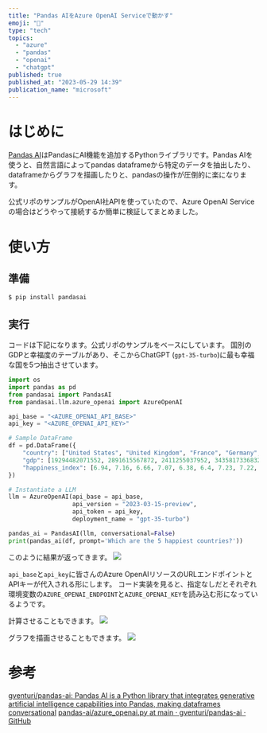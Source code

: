 ```yaml
---
title: "Pandas AIをAzure OpenAI Serviceで動かす"
emoji: "🐼"
type: "tech"
topics:
  - "azure"
  - "pandas"
  - "openai"
  - "chatgpt"
published: true
published_at: "2023-05-29 14:39"
publication_name: "microsoft"
---
```


# はじめに
[Pandas AI](https://github.com/gventuri/pandas-ai)はPandasにAI機能を追加するPythonライブラリです。Pandas AIを使うと、自然言語によってpandas dataframeから特定のデータを抽出したり、dataframeからグラフを描画したりと、pandasの操作が圧倒的に楽になります。

公式リポのサンプルがOpenAI社APIを使っていたので、Azure OpenAI Serviceの場合はどうやって接続するか簡単に検証してまとめました。

# 使い方
## 準備
```zsh
$ pip install pandasai
```

## 実行
コードは下記になります。公式リポのサンプルをベースにしています。
国別のGDPと幸福度のテーブルがあり、そこからChatGPT (`gpt-35-turbo`)に最も幸福な国を5つ抽出させています。

```python
import os
import pandas as pd
from pandasai import PandasAI
from pandasai.llm.azure_openai import AzureOpenAI

api_base = "<AZURE_OPENAI_API_BASE>"
api_key = "<AZURE_OPENAI_API_KEY>"

# Sample DataFrame
df = pd.DataFrame({
    "country": ["United States", "United Kingdom", "France", "Germany", "Italy", "Spain", "Canada", "Australia", "Japan", "China"],
    "gdp": [19294482071552, 2891615567872, 2411255037952, 3435817336832, 1745433788416, 1181205135360, 1607402389504, 1490967855104, 4380756541440, 14631844184064],
    "happiness_index": [6.94, 7.16, 6.66, 7.07, 6.38, 6.4, 7.23, 7.22, 5.87, 5.12]
})

# Instantiate a LLM
llm = AzureOpenAI(api_base = api_base,
                  api_version = "2023-03-15-preview",
                  api_token = api_key,
                  deployment_name = "gpt-35-turbo")

pandas_ai = PandasAI(llm, conversational=False)
print(pandas_ai(df, prompt='Which are the 5 happiest countries?'))
```

このように結果が返ってきます。
![](https://storage.googleapis.com/zenn-user-upload/48aaddb70919-20230529.png)

`api_base`と`api_key`に皆さんのAzure OpenAIリソースのURLエンドポイントとAPIキーが代入される形にします。
コード実装を見ると、指定なしだとそれぞれ環境変数の`AZURE_OPENAI_ENDPOINT`と`AZURE_OPENAI_KEY`を読み込む形になっているようです。

計算させることもできます。
![](https://storage.googleapis.com/zenn-user-upload/c2399fa4d3a6-20230529.png)

グラフを描画させることもできます。
![](https://storage.googleapis.com/zenn-user-upload/375f5f6950f8-20230529.png)

# 参考
[gventuri/pandas-ai: Pandas AI is a Python library that integrates generative artificial intelligence capabilities into Pandas, making dataframes conversational](https://github.com/gventuri/pandas-ai)
[pandas-ai/azure_openai.py at main · gventuri/pandas-ai · GitHub](https://github.com/gventuri/pandas-ai/blob/main/pandasai/llm/azure_openai.py)

